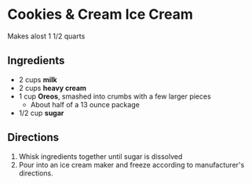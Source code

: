 # Cookies & Cream Ice Cream

Makes alost 1 1/2 quarts

## Ingredients

- 2 cups **milk**
- 2 cups **heavy cream**
- 1 cup **Oreos**, smashed into crumbs with a few larger pieces
    - About half of a 13 ounce package
- 1/2 cup **sugar**

## Directions

1. Whisk ingredients together until sugar is dissolved
1. Pour into an ice cream maker and freeze according to manufacturer's directions.

